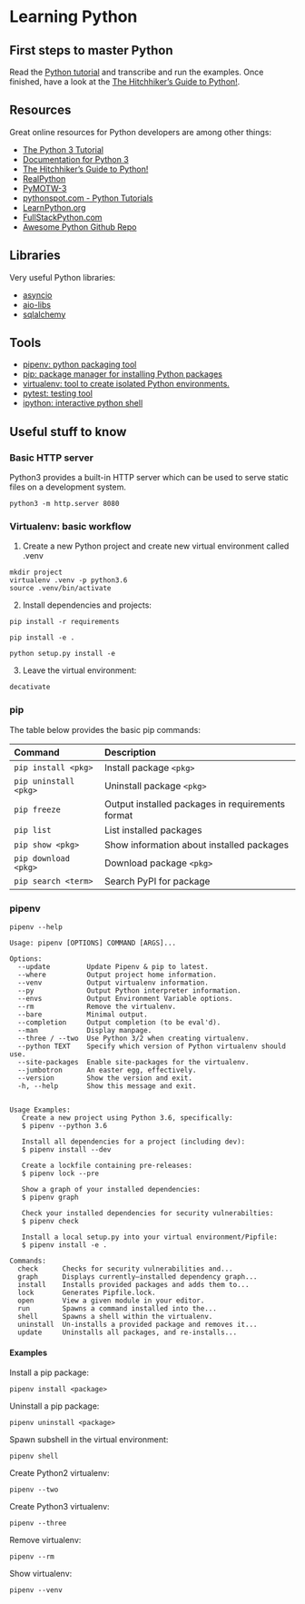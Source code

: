# Learning Python

## First steps to master Python

Read the [Python tutorial](https://docs.python.org/3/tutorial/index.html) and transcribe and run the examples.
Once finished, have a look at the [The Hitchhiker’s Guide to Python!](https://docs.python-guide.org/).


## Resources

Great online resources for Python developers are among other things:

 * [The Python 3 Tutorial](https://docs.python.org/3/tutorial/index.html)
 * [Documentation for Python 3](https://docs.python.org/3/)
 * [The Hitchhiker’s Guide to Python!](https://docs.python-guide.org/)
 * [RealPython](https://realpython.com/)
 * [PyMOTW-3](https://pymotw.com/3/index.html)
 * [pythonspot.com - Python Tutorials](https://pythonspot.com/)
 * [LearnPython.org](https://www.learnpython.org/)
 * [FullStackPython.com](https://www.fullstackpython.com/)
 * [Awesome Python Github Repo](https://github.com/vinta/awesome-python)


## Libraries

Very useful Python libraries:
 
 * [asyncio](https://docs.python.org/3/library/asyncio.html)
 * [aio-libs](https://github.com/aio-libs)
 * [sqlalchemy](https://www.sqlalchemy.org/)


## Tools

 * [pipenv: python packaging tool](https://docs.pipenv.org/)
 * [pip: package manager for installing Python packages](https://pip.pypa.io/en/stable/)
 * [virtualenv: tool to create isolated Python environments.](https://virtualenv.pypa.io/en/stable/)
 * [pytest: testing tool](https://docs.pytest.org/en/latest/)
 * [ipython: interactive python shell](https://ipython.org/)


## Useful stuff to know

### Basic HTTP server
Python3 provides a built-in HTTP server which can be used to serve static files
on a development system.

```
python3 -m http.server 8080
```

### Virtualenv: basic workflow

1) Create a new Python project and create new virtual environment called .venv

```
mkdir project
virtualenv .venv -p python3.6
source .venv/bin/activate
```

2) Install dependencies and projects:

```
pip install -r requirements
```

```
pip install -e .
```

```
python setup.py install -e
```

3) Leave the virtual environment:

```
decativate
```


### pip

The table below provides the basic pip commands:

| Command                  | Description                      |
|:-------------------------|:---------------------------------|
| `pip install <pkg>`      | Install package `<pkg>`          |
| `pip uninstall <pkg>`    | Uninstall package `<pkg>`        |
| `pip freeze`             | Output installed packages in requirements format |
| `pip list`               | List installed packages |
| `pip show <pkg>`         | Show information about installed packages |
| `pip download <pkg>`     | Download package `<pkg>` |
| `pip search <term>`      | Search PyPI for package  |


### pipenv

```
pipenv --help

Usage: pipenv [OPTIONS] COMMAND [ARGS]...

Options:
  --update         Update Pipenv & pip to latest.
  --where          Output project home information.
  --venv           Output virtualenv information.
  --py             Output Python interpreter information.
  --envs           Output Environment Variable options.
  --rm             Remove the virtualenv.
  --bare           Minimal output.
  --completion     Output completion (to be eval'd).
  --man            Display manpage.
  --three / --two  Use Python 3/2 when creating virtualenv.
  --python TEXT    Specify which version of Python virtualenv should use.
  --site-packages  Enable site-packages for the virtualenv.
  --jumbotron      An easter egg, effectively.
  --version        Show the version and exit.
  -h, --help       Show this message and exit.


Usage Examples:
   Create a new project using Python 3.6, specifically:
   $ pipenv --python 3.6

   Install all dependencies for a project (including dev):
   $ pipenv install --dev

   Create a lockfile containing pre-releases:
   $ pipenv lock --pre

   Show a graph of your installed dependencies:
   $ pipenv graph

   Check your installed dependencies for security vulnerabilties:
   $ pipenv check

   Install a local setup.py into your virtual environment/Pipfile:
   $ pipenv install -e .

Commands:
  check      Checks for security vulnerabilities and...
  graph      Displays currently–installed dependency graph...
  install    Installs provided packages and adds them to...
  lock       Generates Pipfile.lock.
  open       View a given module in your editor.
  run        Spawns a command installed into the...
  shell      Spawns a shell within the virtualenv.
  uninstall  Un-installs a provided package and removes it...
  update     Uninstalls all packages, and re-installs...
```

#### Examples

Install a pip package:

```
pipenv install <package>
```

Uninstall a pip package:

```
pipenv uninstall <package>
```

Spawn subshell in the virtual environment:

```
pipenv shell
```

Create Python2 virtualenv:

```
pipenv --two
```

Create Python3 virtualenv:

```
pipenv --three
```

Remove virtualenv:

```
pipenv --rm
```

Show virtualenv:

```
pipenv --venv
```

